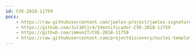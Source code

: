 ```yaml
---
id: CVE-2018-11759
pocs:
    - https://raw.githubusercontent.com/jaeles-project/jaeles-signatures/master/cves/apache-tomcat-jkstatus-exposed-cve-2018-11759.yaml
    - https://github.com/Jul10l1r4/Identificador-CVE-2018-11759
    - https://github.com/immunIT/CVE-2018-11759
    - https://raw.githubusercontent.com/projectdiscovery/nuclei-templates/master/cves/CVE-2018-11759.yaml
---
```

